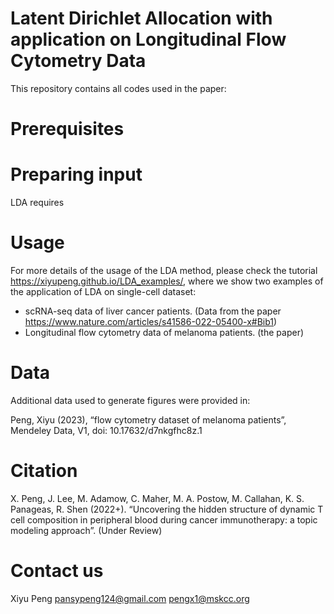 Latent Dirichlet Allocation with application on Longitudinal Flow Cytometry Data
=======

This repository contains all codes used in the paper: 

# Prerequisites

# Preparing input

LDA requires 

# Usage

For more details of the usage of the LDA method,
please check the tutorial https://xiyupeng.github.io/LDA_examples/, where we show two examples of the 
application of LDA on single-cell dataset:

- scRNA-seq data of liver cancer patients. (Data from the paper https://www.nature.com/articles/s41586-022-05400-x#Bib1)
- Longitudinal flow cytometry data of melanoma patients. (the paper)

# Data

Additional data used to generate figures were provided in:

Peng, Xiyu (2023), “flow cytometry dataset of melanoma patients”, Mendeley Data, V1, doi: 10.17632/d7nkgfhc8z.1

# Citation

X. Peng, J. Lee, M. Adamow, C. Maher, M. A. Postow, M. Callahan, K. S.
Panageas, R. Shen (2022+). “Uncovering the hidden structure of dynamic T cell
composition in peripheral blood during cancer immunotherapy: a topic modeling
approach”. (Under Review)

# Contact us

Xiyu Peng
pansypeng124@gmail.com
pengx1@mskcc.org
